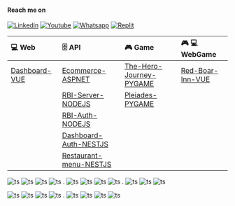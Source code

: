 #### Reach me on
[![Linkedin](https://img.shields.io/badge/LinkedIn-white?style=for-the-badge&logo=linkedin&logoColor=blue)](https://www.linkedin.com/in/fernando-de-alvarenga-medeiros/)
[![Youtube](https://img.shields.io/badge/Youtube-white?style=for-the-badge&logo=youtube&logoColor=red)](https://www.youtube.com/channel/UC4DtvxaUeEZHmqafh5mSOLg)
[![Whatsapp](https://img.shields.io/badge/WhatsApp-white?style=for-the-badge&logo=whatsapp&logoColor=green)](https://wa.me/5521965858952?text=linkGithub)
[![Replit](https://img.shields.io/badge/replit-white?style=for-the-badge&logo=replit&logoColor=orange)](https://replit.com/@FernandoMedeir8)

| 💻 Web                                                             | 🗄️ API                                                                               | 🎮 Game                                                                           | 🎮 💻 WebGame                                                                |
| :---------------------------------------------------------------- | :---------------------------------------------------------------------------------- | :------------------------------------------------------------------------------- | :------------------------------------------------------------------------- |
| [Dashboard-VUE](https://github.com/Fernando-Medeiros/D-BOARD-Vue) | [Ecommerce-ASPNET](https://github.com/Fernando-Medeiros/ECommerce-ASP-NET-API)      | [The-Hero-Journey-PYGAME](https://github.com/Fernando-Medeiros/The-Hero-Journey) | [Red-Boar-Inn-VUE](https://github.com/Fernando-Medeiros/red-boar-inn-game) |
|                                                                   | [RBI-Server-NODEJS](https://github.com/Fernando-Medeiros/RBI-Server-Node-API)       | [Pleiades-PYGAME](https://github.com/Fernando-Medeiros/Pleiades)                 |
|                                                                   | [RBI-Auth-NODEJS](https://github.com/Fernando-Medeiros/RBI-Auth-Node-API)           |
|                                                                   | [Dashboard-Auth-NESTJS](https://github.com/Fernando-Medeiros/D-BOARD-Auth-Nest-API) |||
||[Restaurant-menu-NESTJS](https://github.com/Fernando-Medeiros/restaurant-menu-Nest-API) ||


![ts](https://skillicons.dev/icons?i=cs)
![ts](https://skillicons.dev/icons?i=typescript)
![ts](https://skillicons.dev/icons?i=php)
![ts](https://skillicons.dev/icons?i=python)
.
![ts](https://skillicons.dev/icons?i=net)
![ts](https://skillicons.dev/icons?i=nodejs)
![ts](https://skillicons.dev/icons?i=nestjs)
![ts](https://skillicons.dev/icons?i=laravel)
.
![ts](https://skillicons.dev/icons?i=vue)
![ts](https://skillicons.dev/icons?i=html)
![ts](https://skillicons.dev/icons?i=css)

![ts](https://skillicons.dev/icons?i=mysql)
![ts](https://skillicons.dev/icons?i=postgres)
![ts](https://skillicons.dev/icons?i=mongo)
![ts](https://skillicons.dev/icons?i=redis)
.
![ts](https://skillicons.dev/icons?i=git)
![ts](https://skillicons.dev/icons?i=linux)
![ts](https://skillicons.dev/icons?i=docker)
![ts](https://skillicons.dev/icons?i=azure)
